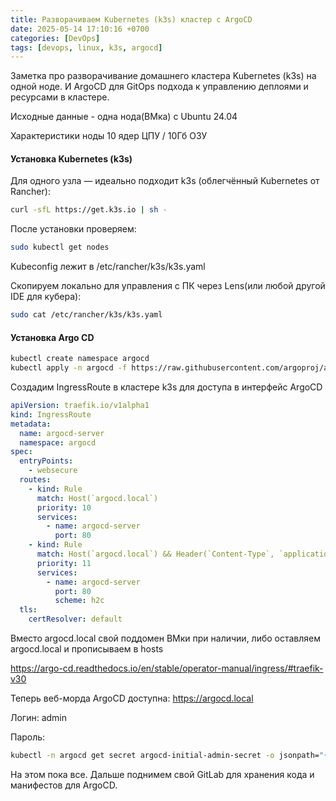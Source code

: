 ```yaml
---
title: Разворачиваем Kubernetes (k3s) кластер с ArgoCD
date: 2025-05-14 17:10:16 +0700
categories: [DevOps]
tags: [devops, linux, k3s, argocd]
---
```


Заметка про разворачивание домашнего кластера Kubernetes (k3s) на одной ноде.
И ArgoCD для GitOps подхода к управлению деплоями и ресурсами в кластере.

Исходные данные - одна нода(ВМка) с Ubuntu 24.04

Характеристики ноды 10 ядер ЦПУ / 10Гб ОЗУ

#### Установка Kubernetes (k3s)
Для одного узла — идеально подходит k3s (облегчённый Kubernetes от Rancher):

``` bash
curl -sfL https://get.k3s.io | sh -
```

После установки проверяем:

``` bash
sudo kubectl get nodes
```

Kubeconfig лежит в /etc/rancher/k3s/k3s.yaml

Скопируем локально для управления с ПК через Lens(или любой другой IDE для кубера):

``` bash
sudo cat /etc/rancher/k3s/k3s.yaml
```

#### Установка Argo CD

``` bash
kubectl create namespace argocd
kubectl apply -n argocd -f https://raw.githubusercontent.com/argoproj/argo-cd/stable/manifests/install.yaml
```

Создадим IngressRoute в кластере k3s для доступа в интерфейс ArgoCD

``` yaml
apiVersion: traefik.io/v1alpha1
kind: IngressRoute
metadata:
  name: argocd-server
  namespace: argocd
spec:
  entryPoints:
    - websecure
  routes:
    - kind: Rule
      match: Host(`argocd.local`)
      priority: 10
      services:
        - name: argocd-server
          port: 80
    - kind: Rule
      match: Host(`argocd.local`) && Header(`Content-Type`, `application/grpc`)
      priority: 11
      services:
        - name: argocd-server
          port: 80
          scheme: h2c
  tls:
    certResolver: default
```

Вместо argocd.local свой поддомен ВМки при наличии, либо оставляем argocd.local и прописываем в hosts

https://argo-cd.readthedocs.io/en/stable/operator-manual/ingress/#traefik-v30

Теперь веб-морда ArgoCD доступна: https://argocd.local

Логин: admin

Пароль:

``` bash
kubectl -n argocd get secret argocd-initial-admin-secret -o jsonpath="{.data.password}" | base64 -d
```


На этом пока все. Дальше поднимем свой GitLab для хранения кода и манифестов для ArgoCD.


